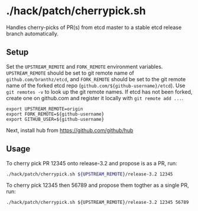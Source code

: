 # ./hack/patch/cherrypick.sh

Handles cherry-picks of PR(s) from etcd master to a stable etcd release branch automatically.

## Setup

Set the `UPSTREAM_REMOTE` and `FORK_REMOTE` environment variables.
`UPSTREAM_REMOTE` should be set to git remote name of `github.com/branthz/etcd`,
and `FORK_REMOTE` should be set to the git remote name of the forked etcd
repo (`github.com/${github-username}/etcd`). Use `git remotes -v` to
look up the git remote names. If etcd has not been forked, create
one on github.com and register it locally with `git remote add ...`.


```
export UPSTREAM_REMOTE=origin
export FORK_REMOTE=${github-username}
export GITHUB_USER=${github-username}
```

Next, install hub from https://github.com/github/hub

## Usage

To cherry pick PR 12345 onto release-3.2 and propose is as a PR, run:

```sh
./hack/patch/cherrypick.sh ${UPSTREAM_REMOTE}/release-3.2 12345
```

To cherry pick 12345 then 56789 and propose them togther as a single PR, run:

```
./hack/patch/cherrypick.sh ${UPSTREAM_REMOTE}/release-3.2 12345 56789
```


